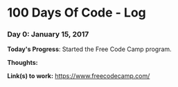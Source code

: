 # 100 Days Of Code - Log

### Day 0: January 15, 2017

**Today's Progress**:
Started the Free Code Camp program.

**Thoughts:** 

**Link(s) to work:**
https://www.freecodecamp.com/
